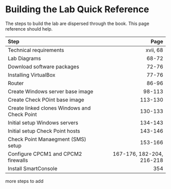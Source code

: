 # Building the Lab Quick Reference
The steps to build the lab are dispersed through the book. This page reference should help.

| Step                                          |                       Page |
| :---                                          |                       ---: |
| Technical requirements                        |                   xvii, 68 |
| Lab Diagrams                                  |                      68-72 |
| Download software packages                    |                      72-76 |
| Installing VirtualBox                         |                      77-76 |
| Router                                        |                      86-96 |
| Create Windows server base image              |                     98-113 |
| Create Check POint base image                 |                    113-130 |
| Create linked clones Windows and Check Point  |                    130-133 |
| Initial setup Windows servers                 |                    134-143 |
| Initial setup Check Point hosts               |                    143-146 |
| Check Point Manaegment (SMS) setup            |                    153-166 |
| Configure CPCM1 and CPCM2 firewalls           |  167-176, 182-204, 216-218 |
| Install SmartConsole                          |                        354 |

more steps to add
